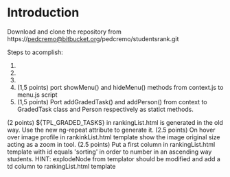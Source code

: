 # Introduction 

Download and clone the repository from https://pedcremo@bitbucket.org/pedcremo/studentsrank.git

Steps to acomplish:

1. 
2. 
3. 
4. (1,5 points) port showMenu() and hideMenu() methods from context.js to menu.js script
5. (1,5 points) Port addGradedTask() and addPerson() from context to GradedTask class and Person respectively as statict methods.

(2 points) <th>${TPL_GRADED_TASKS}</th> in rankingList.html is generated in the old way. Use the new ng-repeat attribute to generate it.
(2.5 points) On hover over image profile in rankinkList.html template show the image original size acting as a zoom in tool.
(2.5 points) Put a first column in rankingList.html template with id equals 'sorting' in order to number in an ascending way students. 
    HINT: explodeNode from templator should be modified and add a td column to rankingList.html template